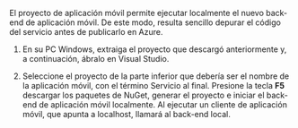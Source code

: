 ﻿

El proyecto de aplicación móvil permite ejecutar localmente el nuevo back-end de aplicación móvil. De este modo, resulta sencillo depurar el código del servicio antes de publicarlo en Azure.

1. En su PC Windows, extraiga el proyecto que descargó anteriormente y, a continuación, ábralo en Visual Studio.

2. Seleccione el proyecto de la parte inferior que debería ser el nombre de la aplicación móvil, con el término Servicio al final. Presione la tecla **F5** descargar los paquetes de NuGet, generar el proyecto e iniciar el back-end de aplicación móvil localmente. Al ejecutar un cliente de aplicación móvil, que apunta a localhost, llamará al back-end local. 

<!--HONumber=49-->